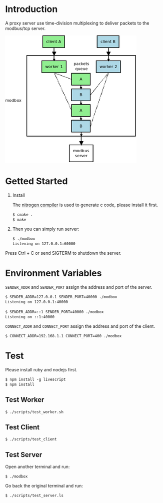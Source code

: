 # Introduction

A proxy server use time-division multiplexing to deliver packets to the modbus/tcp server.

![modbox diagram](diagram.png)

# Getted Started

1.  Install

    The [nitrogen compiler](https://github.com/xsoameix/nitrogen)
    is used to generate c code, please install it first.

        $ cmake .
        $ make

2.  Then you can simply run server:

        $ ./modbox
        Listening on 127.0.0.1:60000

Press Ctrl + C or send SIGTERM to shutdown the server.

# Environment Variables

`SENDER_ADDR` and `SENDER_PORT` assign the address and port of the server.

    $ SENDER_ADDR=127.0.0.1 SENDER_PORT=40000 ./modbox
    Listening on 127.0.0.1:40000

    $ SENDER_ADDR=::1 SENDER_PORT=40000 ./modbox
    Listening on ::1:40000

`CONNECT_ADDR` and `CONNECT_PORT` assign the address and port of the client.

    $ CONNECT_ADDR=192.168.1.1 CONNECT_PORT=400 ./modbox

# Test

Please install ruby and nodejs first.

    $ npm install -g livescript
    $ npm install

## Test Worker

    $ ./scripts/test_worker.sh

## Test Client

    $ ./scripts/test_client

## Test Server

Open another terminal and run:

    $ ./modbox

Go back the original terminal and run:

    $ ./scripts/test_server.ls
